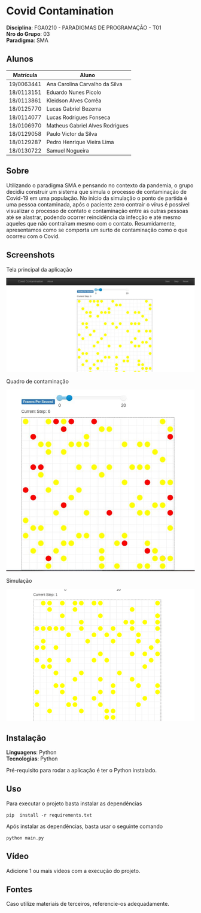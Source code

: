 # Covid Contamination

**Disciplina**: FGA0210 - PARADIGMAS DE PROGRAMAÇÃO - T01 <br>
**Nro do Grupo**: 03<br>
**Paradigma**: SMA<br>

## Alunos
|Matrícula | Aluno |
| ---------- | ------------------------------- |
| 19/0063441 | Ana Carolina Carvalho da Silva  |
| 18/0113151 | Eduardo Nunes Picolo            |
| 18/0113861 | Kleidson Alves Corrêa           |
| 18/0125770 | Lucas Gabriel Bezerra           |
| 18/0114077 | Lucas Rodrigues Fonseca         |
| 18/0106970 | Matheus Gabriel Alves Rodrigues |
| 18/0129058 | Paulo Victor da Silva           |
| 18/0129287 | Pedro Henrique Vieira Lima      |
| 18/0130722 | Samuel Nogueira                 |

## Sobre 
Utilizando o paradigma SMA e pensando no contexto da pandemia, o grupo decidiu construir um sistema que simula o processo de contaminação de Covid-19 em uma população. 
No início da simulação o ponto de partida é uma pessoa contaminada, após o paciente zero contrair o vírus é possível visualizar o processo de contato e contaminação entre as outras pessoas até se alastrar, podendo ocorrer reincidência da infecção e até mesmo aqueles que não contraíram mesmo com o contato. 
Resumidamente, apresentamos como se comporta um surto de contaminação como o que ocorreu com o Covid. 

## Screenshots

Tela principal da aplicação 

![Tela principal](/media/tela_principal.jpeg) 

Quadro de contaminação

![Contaminacao](/media/quadro_contaminacao.jpeg) 

Simulação

![Simulacao](/media/covid.gif) 

## Instalação
**Linguagens**: Python <br>
**Tecnologias**: Python <br>

Pré-requisito para rodar a aplicação é ter o Python instalado.

## Uso
Para executar o projeto basta instalar as dependências   

```
pip  install -r requirements.txt
````

Após instalar as dependências, basta usar o seguinte comando

```
python main.py
```

## Vídeo
Adicione 1 ou mais vídeos com a execução do projeto.

## Fontes
Caso utilize materiais de terceiros, referencie-os adequadamente.
